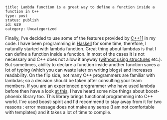 ~~~~ 
title: Lambda function is a great way to define a function inside a function in C++
type: post
status: publish
id: 629
category: Uncategorized
~~~~

Finally, I've decided to use some of the features provided by
[C++11](http://en.wikipedia.org/wiki/C%2B%2B11 "C++11") in my code. I
have been programming in
[Haskell](http://haskell.org "Haskell (programming language)") for some
time, therefore, I naturally started with lambda function. Great thing
about lambdas is that I can define a function inside a function. In most
of the cases it is not necessary and C++ does not allow it anyway
([without using
structures](http://stackoverflow.com/questions/4324763/c-can-we-have-functions-inside-functions)
etc.). But sometimes, ability to declare a function inside another
function saves a lot of typing (which you can waste later on writing
blogs) and increases readability. On the flip side, not many C++
programmers are familiar with lambdas; so a decision should be taken
after consulting your team members. If you are an experienced programmer
who have used lambda before then have a look [at
this](http://www.cprogramming.com/c++11/c++11-lambda-closures.html). I
have heard some nice things about boost-phoenix library too. This
library brings functional programming into C++ world. I've used
boost-spirit and I'd recommend to stay away from it for two reasons :
error message does not make any sense (I am not comfortable with
templates) and it takes a lot of time to compile.
